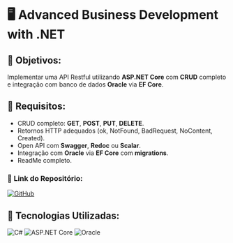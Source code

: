 # 🖥️ **Advanced Business Development with .NET**

## 🔶 **Objetivos:**
Implementar uma API Restful utilizando **ASP.NET Core** com **CRUD** completo e integração com banco de dados **Oracle** via **EF Core**.

## 🔧 **Requisitos:**
- CRUD completo: **GET**, **POST**, **PUT**, **DELETE**.
- Retornos HTTP adequados (ok, NotFound, BadRequest, NoContent, Created).
- Open API com **Swagger**, **Redoc** ou **Scalar**.
- Integração com **Oracle** via **EF Core** com **migrations**.
- ReadMe completo.

### 📂 **Link do Repositório:**  
[![GitHub](https://img.shields.io/badge/GitHub-Repositório-blue?style=flat-square&logo=github)](https://github.com/joao1015/AutoCarePlusReact)

## 🎨 **Tecnologias Utilizadas:**
![C#](https://img.shields.io/badge/C%23-239120?style=flat-square&logo=csharp)
![ASP.NET Core](https://img.shields.io/badge/ASP.NET%20Core-512BD4?style=flat-square&logo=dotnet)
![Oracle](https://img.shields.io/badge/Oracle-F80000?style=flat-square&logo=oracle)
